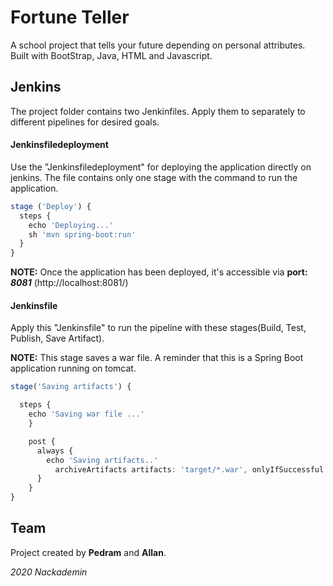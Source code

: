 # Fortune Teller

A school project that tells your future depending on personal attributes. Built with BootStrap, Java, HTML and Javascript.

## Jenkins

The project folder contains two Jenkinfiles. Apply them to separately to different pipelines for desired goals.

#### Jenkinsfiledeployment

Use the "Jenkinsfiledeployment" for deploying the application directly on jenkins. The file contains only one stage with the command to run the application.

```typescript
stage ('Deploy') {
  steps {
    echo 'Deploying...'
    sh 'mvn spring-boot:run'
  }
}
```

**NOTE:** Once the application has been deployed, it's accessible via **port: _8081_** (http://localhost:8081/)

#### Jenkinsfile

Apply this "Jenkinsfile" to run the pipeline with these stages(Build, Test, Publish, Save Artifact).

**NOTE:** This stage saves a war file. A reminder that this is a Spring Boot application running on tomcat.
```typescript
stage('Saving artifacts') {

  steps {
    echo 'Saving war file ...'
    }

    post {
      always {
        echo 'Saving artifacts..'
          archiveArtifacts artifacts: 'target/*.war', onlyIfSuccessful: true
      }
    }
}
```

## Team
Project created by **Pedram** and **Allan**.

*2020 Nackademin*

